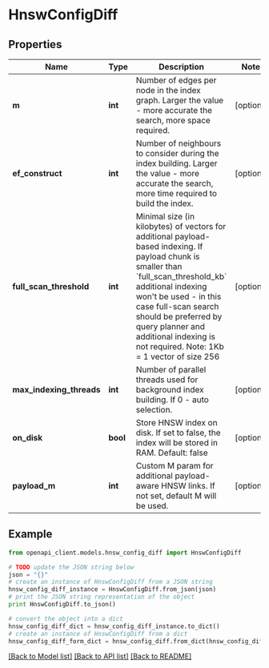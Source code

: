 # HnswConfigDiff


## Properties
Name | Type | Description | Notes
------------ | ------------- | ------------- | -------------
**m** | **int** | Number of edges per node in the index graph. Larger the value - more accurate the search, more space required. | [optional] 
**ef_construct** | **int** | Number of neighbours to consider during the index building. Larger the value - more accurate the search, more time required to build the index. | [optional] 
**full_scan_threshold** | **int** | Minimal size (in kilobytes) of vectors for additional payload-based indexing. If payload chunk is smaller than &#x60;full_scan_threshold_kb&#x60; additional indexing won&#39;t be used - in this case full-scan search should be preferred by query planner and additional indexing is not required. Note: 1Kb &#x3D; 1 vector of size 256 | [optional] 
**max_indexing_threads** | **int** | Number of parallel threads used for background index building. If 0 - auto selection. | [optional] 
**on_disk** | **bool** | Store HNSW index on disk. If set to false, the index will be stored in RAM. Default: false | [optional] 
**payload_m** | **int** | Custom M param for additional payload-aware HNSW links. If not set, default M will be used. | [optional] 

## Example

```python
from openapi_client.models.hnsw_config_diff import HnswConfigDiff

# TODO update the JSON string below
json = "{}"
# create an instance of HnswConfigDiff from a JSON string
hnsw_config_diff_instance = HnswConfigDiff.from_json(json)
# print the JSON string representation of the object
print HnswConfigDiff.to_json()

# convert the object into a dict
hnsw_config_diff_dict = hnsw_config_diff_instance.to_dict()
# create an instance of HnswConfigDiff from a dict
hnsw_config_diff_form_dict = hnsw_config_diff.from_dict(hnsw_config_diff_dict)
```
[[Back to Model list]](../README.md#documentation-for-models) [[Back to API list]](../README.md#documentation-for-api-endpoints) [[Back to README]](../README.md)


